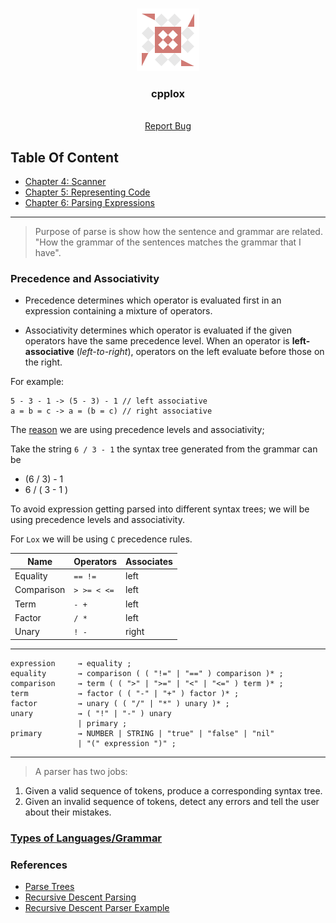 ﻿ <!-- PROJECT LOGO -->
<br />
<p style="text-align: center" align="center">
  <a href="https://github.com/kana800/sinlang">
  <img src=".images/sinlang.png" alt="logo"> 
  </a>

  <h3 align="center">cpplox</h3>
  <p align="center">
    <br />
    <a href="https://github.com/kana800/sinlang/issues">Report Bug</a>
  </p>
</p>


## Table Of Content

- [Chapter 4: Scanner](https://github.com/kana800/sinlang/tree/chp4)
- [Chapter 5: Representing Code](https://github.com/kana800/sinlang/tree/chp5)
- [Chapter 6: Parsing Expressions](https://github.com/kana800/sinlang/tree/chp6)

---


> Purpose of parse is show how the sentence and grammar are related. 
"How the grammar of the sentences matches the grammar that I have". 

### Precedence and Associativity

- Precedence determines which operator is evaluated first 
in an expression containing a mixture of operators.

- Associativity determines which operator is evaluated if the given
operators have the same precedence level. When an operator is 
**left-associative** (*left-to-right*), operators on the left evaluate
before those on the right. 

For example:

```
5 - 3 - 1 -> (5 - 3) - 1 // left associative
a = b = c -> a = (b = c) // right associative
```

The [reason](https://craftinginterpreters.com/parsing-expressions.html#ambiguity-and-the-parsing-game) 
we are using precedence levels and associativity;

Take the string `6 / 3 - 1` the syntax tree generated from the grammar can be
- (6 / 3) - 1
- 6 / ( 3 - 1 )

To avoid expression getting parsed into different syntax trees; we will be using 
precedence levels and associativity.

For `Lox` we will be using `C` precedence rules.

|Name|Operators|Associates|
|----|---------|----------|
|Equality| `== !=` | left |
|Comparison| `> >= < <=` | left |
|Term | `- +` | left |
|Factor | `/ *` | left |
|Unary | `! -` | right |

---

```
expression     → equality ;
equality       → comparison ( ( "!=" | "==" ) comparison )* ;
comparison     → term ( ( ">" | ">=" | "<" | "<=" ) term )* ;
term           → factor ( ( "-" | "+" ) factor )* ;
factor         → unary ( ( "/" | "*" ) unary )* ;
unary          → ( "!" | "-" ) unary
               | primary ;
primary        → NUMBER | STRING | "true" | "false" | "nil"
               | "(" expression ")" ;
```

---


> A parser has two jobs: 
1. Given a valid sequence of tokens, produce a corresponding syntax tree.
2. Given an invalid sequence of tokens, detect any errors and tell the 
user about their mistakes.

### [Types of Languages/Grammar](https://youtu.be/SToUyjAsaFk?t=1487)



### References

- [Parse Trees](https://www.youtube.com/watch?v=SYQVxGnlpZM&t=9s)
- [Recursive Descent Parsing](https://www.youtube.com/watch?v=SToUyjAsaFk)
- [Recursive Descent Parser Example](https://www.youtube.com/watch?v=eVwl0hkI21Y)

